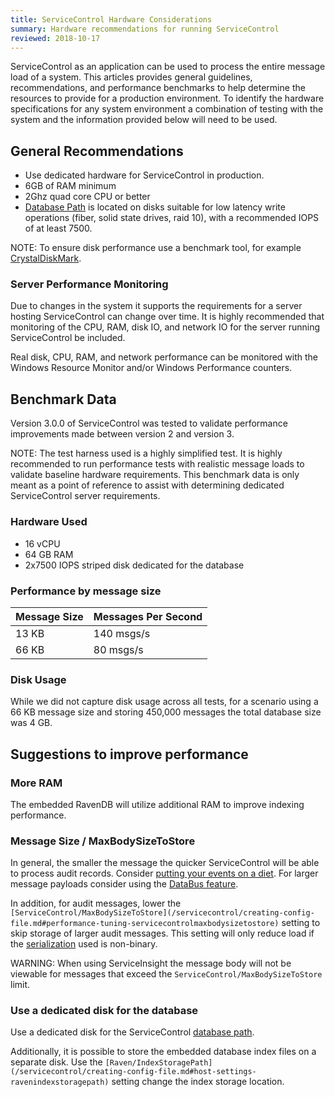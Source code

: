 ```yaml
---
title: ServiceControl Hardware Considerations
summary: Hardware recommendations for running ServiceControl
reviewed: 2018-10-17
---
```


ServiceControl as an application can be used to process the entire message load of a system. This articles provides general guidelines, recommendations, and performance benchmarks to help determine the resources to provide for a production environment. To identify the hardware specifications for any system environment a combination of testing with the system and the information provided below will need to be used.

## General Recommendations

* Use dedicated hardware for ServiceControl in production.
* 6GB of RAM minimum
* 2Ghz quad core CPU or better
* [Database Path](/servicecontrol/creating-config-file.md#host-settings-servicecontroldbpath) is located on disks suitable for low latency write operations (fiber, solid state drives, raid 10), with a recommended IOPS of at least 7500.

NOTE: To ensure disk performance use a benchmark tool, for example [CrystalDiskMark](http://crystalmark.info/software/CrystalDiskMark/index-e.html).

### Server Performance Monitoring

Due to changes in the system it supports the requirements for a server hosting ServiceControl can change over time. It is highly recommended that monitoring of the CPU, RAM, disk IO, and network IO for the server running ServiceControl be included.

Real disk, CPU, RAM, and network performance can be monitored with the Windows Resource Monitor and/or Windows Performance counters.

## Benchmark Data

Version 3.0.0 of ServiceControl was tested to validate performance improvements made between version 2 and version 3. 

NOTE: The test harness used is a highly simplified test. It is highly recommended to run performance tests with realistic message loads to validate baseline hardware requirements. This benchmark data is only meant as a point of reference to assist with determining dedicated ServiceControl server requirements.

### Hardware Used

* 16 vCPU
* 64 GB RAM
* 2x7500 IOPS striped disk dedicated for the database

### Performance by message size

Message Size | Messages Per Second
---- | ----
13 KB | 140 msgs/s
66 KB | 80 msgs/s

### Disk Usage

While we did not capture disk usage across all tests, for a scenario using a 66 KB message size and storing 450,000 messages the total database size was 4 GB.

## Suggestions to improve performance

### More RAM

The embedded RavenDB will utilize additional RAM to improve indexing performance.

### Message Size / MaxBodySizeToStore

In general, the smaller the message the quicker ServiceControl will be able to process audit records. Consider [putting your events on a diet](https://particular.net/blog/putting-your-events-on-a-diet). For larger message payloads consider using the [DataBus feature](/nservicebus/messaging/databus/).

In addition, for audit messages, lower the `[ServiceControl/MaxBodySizeToStore](/servicecontrol/creating-config-file.md#performance-tuning-servicecontrolmaxbodysizetostore)` setting to skip storage of larger audit messages. This setting will only reduce load if the [serialization](/nservicebus/serialization/) used is non-binary.

WARNING: When using ServiceInsight the message body will not be viewable for messages that exceed the `ServiceControl/MaxBodySizeToStore` limit.

### Use a dedicated disk for the database

Use a dedicated disk for the ServiceControl [database path](/servicecontrol/creating-config-file.md#host-settings-servicecontroldbpath).

Additionally, it is possible to store the embedded database index files on a separate disk. Use the `[Raven/IndexStoragePath](/servicecontrol/creating-config-file.md#host-settings-ravenindexstoragepath)` setting change the index storage location.

